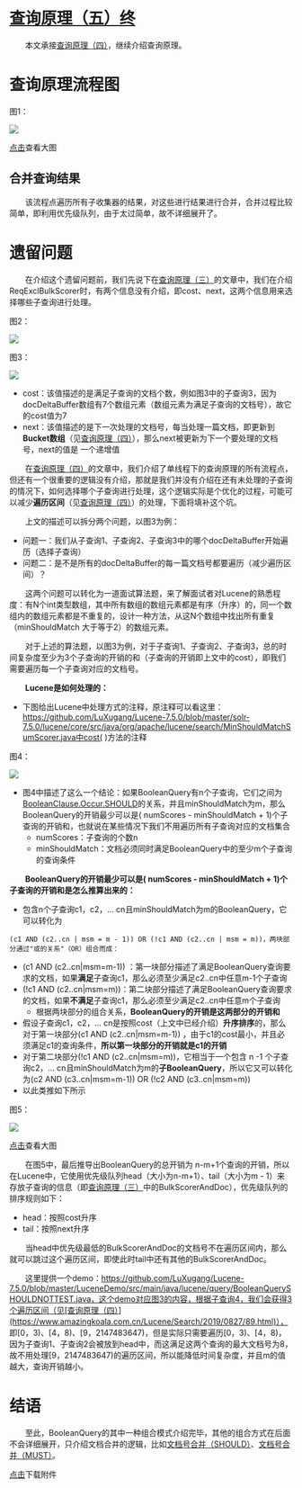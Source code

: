 # [查询原理（五）终](https://www.amazingkoala.com.cn/Lucene/Search/)

&emsp;&emsp;本文承接[查询原理（四）](https://www.amazingkoala.com.cn/Lucene/Search/2019/0827/89.html)，继续介绍查询原理。

# 查询原理流程图

图1：

<img src="http://www.amazingkoala.com.cn/uploads/lucene/Search/查询原理/查询原理（五）终/1.png">

[点击](http://www.amazingkoala.com.cn/uploads/lucene/Search/查询原理/查询原理（五）终/查询原理流程图.html)查看大图

## 合并查询结果

&emsp;&emsp;该流程点遍历所有子收集器的结果，对这些进行结果进行合并，合并过程比较简单，即利用优先级队列，由于太过简单，故不详细展开了。

# 遗留问题

&emsp;&emsp;在介绍这个遗留问题前，我们先说下在[查询原理（三）](https://www.amazingkoala.com.cn/Lucene/Search/2019/0823/88.html)的文章中，我们在介绍ReqExclBulkScorer时，有两个信息没有介绍，即cost、next，这两个信息用来选择哪些子查询进行处理。

图2：

<img src="http://www.amazingkoala.com.cn/uploads/lucene/Search/查询原理/查询原理（五）终/2.png">

图3：

<img src="http://www.amazingkoala.com.cn/uploads/lucene/Search/查询原理/查询原理（五）终/3.png">

- cost：该值描述的是满足子查询的文档个数，例如图3中的子查询3，因为docDeltaBuffer数组有7个数组元素（数组元素为满足子查询的文档号），故它的cost值为7
- next：该值描述的是下一次处理的文档号，每当处理一篇文档，即更新到**Bucket数组**（见[查询原理（四）](https://www.amazingkoala.com.cn/Lucene/Search/2019/0827/89.html)），那么next被更新为下一个要处理的文档号，next的值是 一个递增值

&emsp;&emsp;在[查询原理（四）](https://www.amazingkoala.com.cn/Lucene/Search/2019/0827/89.html)的文章中，我们介绍了单线程下的查询原理的所有流程点，但还有一个很重要的逻辑没有介绍，那就是我们并没有介绍在还有未处理的子查询的情况下，如何选择哪个子查询进行处理，这个逻辑实际是个优化的过程，可能可以减少**遍历区间**（见[查询原理（四）](https://www.amazingkoala.com.cn/Lucene/Search/2019/0827/89.html)）的处理，下面将填补这个坑。

&emsp;&emsp;上文的描述可以拆分两个问题，以图3为例：

- 问题一：我们从子查询1、子查询2、子查询3中的哪个docDeltaBuffer开始遍历（选择子查询）
- 问题二：是不是所有的docDeltaBuffer的每一篇文档号都要遍历（减少遍历区间）？

&emsp;&emsp;这两个问题可以转化为一道面试算法题，来了解面试者对Lucene的熟悉程度：有N个int类型数组，其中所有数组的数组元素都是有序（升序）的，同一个数组内的数组元素都是不重复的，设计一种方法，从这N个数组中找出所有重复（minShouldMatch 大于等于2）的数组元素。

&emsp;&emsp;对于上述的算法题，以图3为例，对于子查询1、子查询2、子查询3，总的时间复杂度至少为3个子查询的开销的和（子查询的开销即上文中的cost），即我们需要遍历每一个子查询对应的文档号。

&emsp;&emsp;**Lucene是如何处理的：**

- 下图给出Lucene中处理方式的注释，原注释可以看这里：https://github.com/LuXugang/Lucene-7.5.0/blob/master/solr-7.5.0/lucene/core/src/java/org/apache/lucene/search/MinShouldMatchSumScorer.java中cost( )方法的注释

图4：

<img src="http://www.amazingkoala.com.cn/uploads/lucene/Search/查询原理/查询原理（五）终/4.png">

- 图4中描述了这么一个结论：如果BooleanQuery有n个子查询，它们之间为[BooleanClause.Occur.SHOULD](https://www.amazingkoala.com.cn/Lucene/Search/2018/1211/25.html)的关系，并且minShouldMatch为m，那么BooleanQuery的开销最少可以是( numScores - minShouldMatch + 1)个子查询的开销和，也就说在某些情况下我们不用遍历所有子查询对应的文档集合
  - numScores：子查询的个数n
  - minShouldMatch：文档必须同时满足BooleanQuery中的至少m个子查询的查询条件

&emsp;&emsp;**BooleanQuery的开销最少可以是( numScores - minShouldMatch + 1)个子查询的开销和是怎么推算出来的：**

- 包含n个子查询c1，c2，... cn且minShouldMatch为m的BooleanQuery，它可以转化为

```text
(c1 AND (c2..cn | msm = m - 1)) OR (!c1 AND (c2..cn | msm = m))，两块部分通过"或的关系"（OR）组合而成：
```

- (c1 AND (c2..cn|msm=m-1)) ：第一块部分描述了满足BooleanQuery查询要求的文档，如果**满足**子查询c1，那么必须至少满足c2..cn中任意m-1个子查询
-  (!c1 AND (c2..cn|msm=m))：第二块部分描述了满足BooleanQuery查询要求的文档，如果**不满足**子查询c1，那么必须至少满足c2..cn中任意m个子查询
	- 根据两块部分的组合关系，**BooleanQuery的开销是这两部分的开销和**
- 假设子查询c1，c2，... cn是按照cost（上文中已经介绍）**升序排序**的，那么对于第一块部分(c1 AND (c2..cn|msm=m-1)) ，由于c1的cost最小，并且必须满足c1的查询条件，**所以第一块部分的开销就是c1的开销**
- 对于第二块部分(!c1 AND (c2..cn|msm=m))，它相当于一个包含 n -1 个子查询c2，... cn且minShouldMatch为m的**子BooleanQuery**，所以它又可以转化为(c2 AND (c3..cn|msm=m-1)) OR (!c2 AND (c3..cn|msm=m))
- 以此类推如下所示

图5：

<img src="http://www.amazingkoala.com.cn/uploads/lucene/Search/查询原理/查询原理（五）终/5.png">

[点击](http://www.amazingkoala.com.cn/uploads/lucene/Search/查询原理/查询原理（五）终/推导.html)查看大图

&emsp;&emsp;在图5中，最后推导出BooleanQuery的总开销为 n-m+1个查询的开销，所以在Lucene中，它使用优先级队列head（大小为n-m+1）、tail（大小为m - 1）来存放子查询的信息（即[查询原理（三）](https://www.amazingkoala.com.cn/Lucene/Search/2019/0823/88.html)中的BulkScorerAndDoc），优先级队列的排序规则如下：

- head：按照cost升序
- tail：按照next升序

&emsp;&emsp;当head中优先级最低的BulkScorerAndDoc的文档号不在遍历区间内，那么就可以跳过这个遍历区间，即使此时tail中还有其他的BulkScorerAndDoc。

&emsp;&emsp;这里提供一个demo：https://github.com/LuXugang/Lucene-7.5.0/blob/master/LuceneDemo/src/main/java/lucene/query/BooleanQuerySHOULDNOTTEST.java，这个demo对应图3的内容，根据子查询4，我们会获得3个遍历区间（见[查询原理（四）](https://www.amazingkoala.com.cn/Lucene/Search/2019/0827/89.html)）， 即[0，3)、[4，8)、[9，2147483647)，但是实际只需要遍历[0，3)、[4，8)，因为子查询1、子查询2会被放到head中，而这满足这两个查询的最大文档号为8，故不用处理[9，2147483647)的遍历区间，所以能降低时间复杂度，并且m的值越大，查询开销越小。

# 结语

&emsp;&emsp;至此，BooleanQuery的其中一种组合模式介绍完毕，其他的组合方式在后面不会详细展开，只介绍文档合并的逻辑，比如[文档号合并（SHOULD）](https://www.amazingkoala.com.cn/Lucene/Search/2018/1217/26.html)、[文档号合并（MUST）](https://www.amazingkoala.com.cn/Lucene/Search/2018/1218/27.html)。

[点击](http://www.amazingkoala.com.cn/attachment/Lucene/Search/查询原理/查询原理（五）终/查询原理（五）终.zip)下载附件